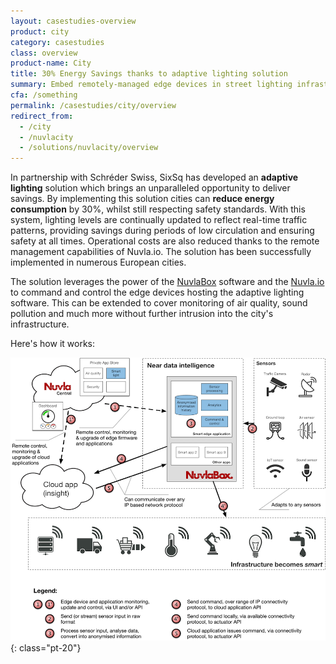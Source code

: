 ```yaml
---
layout: casestudies-overview
product: city
category: casestudies
class: overview
product-name: City
title: 30% Energy Savings thanks to adaptive lighting solution
summary: Embed remotely-managed edge devices in street lighting infrastructure to provide future-proof solution.
cfa: /something
permalink: /casestudies/city/overview
redirect_from:
  - /city
  - /nuvlacity
  - /solutions/nuvlacity/overview
---
```


In partnership with Schréder Swiss, SixSq has developed an **adaptive lighting** solution which brings an unparalleled opportunity to deliver savings. By implementing this solution cities can **reduce energy consumption** by 30%, whilst still respecting safety standards. With this system, lighting levels are continually updated to reflect real-time traffic patterns, providing savings during periods of low circulation and ensuring safety at all times. Operational costs are also reduced thanks to the remote management capabilities of Nuvla.io. The solution has been successfully implemented in numerous European cities.

The solution leverages the power of the [NuvlaBox](/products-and-services/nuvlabox/overview) software and the [Nuvla.io](/nuvla-io/overview) to command and control the edge devices hosting the adaptive lighting software. This can be extended to cover monitoring of air quality, sound pollution and much more without further intrusion into the city's infrastructure.

Here's how it works:

![Smart City Architecture](/img/content/diagrams/smartcity-architecture.png "Smart City Architecture")
{: class="pt-20"}
